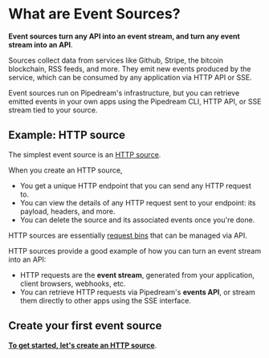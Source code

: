 # What are Event Sources?

**Event sources turn any API into an event stream, and turn any event stream into an API**.

Sources collect data from services like Github, Stripe, the bitcoin blockchain, RSS feeds, and more. They emit new events produced by the service, which can be consumed by any application via HTTP API or SSE.

Event sources run on Pipedream's infrastructure, but you can retrieve emitted events in your own apps using the Pipedream CLI, HTTP API, or SSE stream tied to your source.

## Example: HTTP source

The simplest event source is an [HTTP source](https://github.com/PipedreamHQ/pipedream/tree/master/http).

When you create an HTTP source,

- You get a unique HTTP endpoint that you can send any HTTP request to.
- You can view the details of any HTTP request sent to your endpoint: its payload, headers, and more.
- You can delete the source and its associated events once you're done.

HTTP sources are essentially [request bins](https://requestbin.com) that can be managed via API.

HTTP sources provide a good example of how you can turn an event stream into an API:

- HTTP requests are the **event stream**, generated from your application, client browsers, webhooks, etc.
- You can retrieve HTTP requests via Pipedream's **events API**, or stream them directly to other apps using the SSE interface.

## Create your first event source

[**To get started, let's create an HTTP source**](/event-sources/http/).

<Footer />
